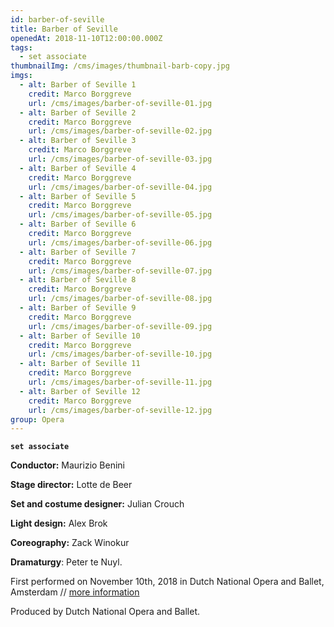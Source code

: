 ```yaml
---
id: barber-of-seville
title: Barber of Seville
openedAt: 2018-11-10T12:00:00.000Z
tags:
  - set associate
thumbnailImg: /cms/images/thumbnail-barb-copy.jpg
imgs:
  - alt: Barber of Seville 1
    credit: Marco Borggreve
    url: /cms/images/barber-of-seville-01.jpg
  - alt: Barber of Seville 2
    credit: Marco Borggreve
    url: /cms/images/barber-of-seville-02.jpg
  - alt: Barber of Seville 3
    credit: Marco Borggreve
    url: /cms/images/barber-of-seville-03.jpg
  - alt: Barber of Seville 4
    credit: Marco Borggreve
    url: /cms/images/barber-of-seville-04.jpg
  - alt: Barber of Seville 5
    credit: Marco Borggreve
    url: /cms/images/barber-of-seville-05.jpg
  - alt: Barber of Seville 6
    credit: Marco Borggreve
    url: /cms/images/barber-of-seville-06.jpg
  - alt: Barber of Seville 7
    credit: Marco Borggreve
    url: /cms/images/barber-of-seville-07.jpg
  - alt: Barber of Seville 8
    credit: Marco Borggreve
    url: /cms/images/barber-of-seville-08.jpg
  - alt: Barber of Seville 9
    credit: Marco Borggreve
    url: /cms/images/barber-of-seville-09.jpg
  - alt: Barber of Seville 10
    credit: Marco Borggreve
    url: /cms/images/barber-of-seville-10.jpg
  - alt: Barber of Seville 11
    credit: Marco Borggreve
    url: /cms/images/barber-of-seville-11.jpg
  - alt: Barber of Seville 12
    credit: Marco Borggreve
    url: /cms/images/barber-of-seville-12.jpg
group: Opera
---
```

**`set associate`**

**Conductor:** Maurizio Benini

**Stage director:** Lotte de Beer

**Set and costume designer:** Julian Crouch

**Light design:** Alex Brok 

**Coreography:** Zack Winokur

**Dramaturgy**: Peter te Nuyl.

First performed on November 10th, 2018 in Dutch National Opera and Ballet, Amsterdam // [more information](https://www.operaballet.nl/en/opera/2018-2019/show/il-barbiere-siviglia)

Produced by Dutch National Opera and Ballet.
